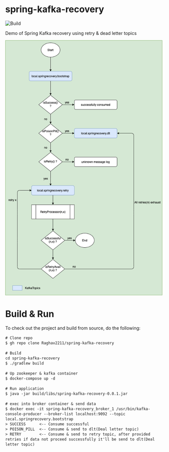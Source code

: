# spring-kafka-recovery
![Build](https://github.com/Raghav2211/spring-kafka-recovery/workflows/Build/badge.svg?branch=main)

Demo of Spring Kafka recovery using retry &amp; dead letter topics 

![Spring Kafka Recovery](./documents/spring-kafka-recovery-flow.png)


# Build & Run

To check out the project and build from source, do the following:
    
    # Clone repo
    $ gh repo clone Raghav2211/spring-kafka-recovery
    
    # Build
    cd spring-kafka-recovery
    $ ./gradlew build
    
    # Up zookeeper & kafka container 
    $ docker-compose up -d
    
    # Run application
    $ java -jar build/libs/spring-kafka-recovery-0.0.1.jar
    
    # exec into broker container & send data 
    $ docker exec -it spring-kafka-recovery_broker_1 /usr/bin/kafka-console-producer --broker-list localhost:9092 --topic local.springrecovery.bootstrap
    > SUCCESS      <-- Consume successful 
    > POISON_PILL  <-- Consume & send to dlt(Deal letter topic)
    > RETRY        <-- Consume & send to retry topic, after provided retries if data not proceed successfully it'll be send to dlt(Deal letter topic)     
    
